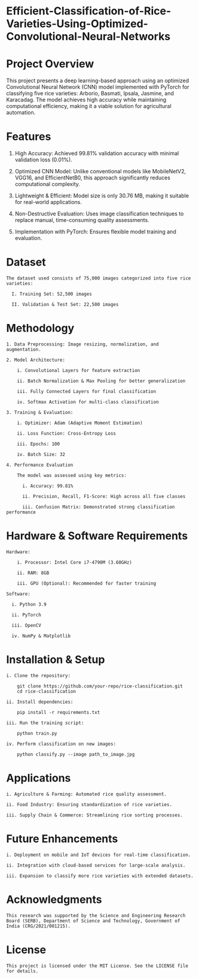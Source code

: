 # Efficient-Classification-of-Rice-Varieties-Using-Optimized-Convolutional-Neural-Networks


# Project Overview

This project presents a deep learning-based approach using an optimized Convolutional Neural Network (CNN) model implemented with PyTorch for classifying five rice varieties: Arborio, Basmati, Ipsala, Jasmine, and Karacadag. The model achieves high accuracy while maintaining computational efficiency, making it a viable solution for agricultural automation.


# Features

1. High Accuracy: Achieved 99.81% validation accuracy with minimal validation loss (0.01%).

2. Optimized CNN Model: Unlike conventional models like MobileNetV2, VGG16, and EfficientNetB0, this approach significantly reduces computational complexity.

3. Lightweight & Efficient: Model size is only 30.76 MB, making it suitable for real-world applications.

4. Non-Destructive Evaluation: Uses image classification techniques to replace manual, time-consuming quality assessments.

5. Implementation with PyTorch: Ensures flexible model training and evaluation.

# Dataset

    The dataset used consists of 75,000 images categorized into five rice varieties:
  
      I. Training Set: 52,500 images
      
      II. Validation & Test Set: 22,500 images

# Methodology

    1. Data Preprocessing: Image resizing, normalization, and augmentation.
    
    2. Model Architecture:
    
        i. Convolutional Layers for feature extraction
        
        ii. Batch Normalization & Max Pooling for better generalization
        
        iii. Fully Connected Layers for final classification
        
        iv. Softmax Activation for multi-class classification
  
    3. Training & Evaluation:
    
        i. Optimizer: Adam (Adaptive Moment Estimation)
        
        ii. Loss Function: Cross-Entropy Loss
        
        iii. Epochs: 100
      
        iv. Batch Size: 32
  
    4. Performance Evaluation
    
        The model was assessed using key metrics:
      
          i. Accuracy: 99.81%
          
          ii. Precision, Recall, F1-Score: High across all five classes
          
          iii. Confusion Matrix: Demonstrated strong classification performance

# Hardware & Software Requirements

    Hardware:
  
        i. Processor: Intel Core i7-4790M (3.60GHz)
        
        ii. RAM: 8GB
        
        iii. GPU (Optional): Recommended for faster training
  
    Software:

      i. Python 3.9
      
      ii. PyTorch
      
      iii. OpenCV
      
      iv. NumPy & Matplotlib

# Installation & Setup
  
    i. Clone the repository:
    
        git clone https://github.com/your-repo/rice-classification.git
        cd rice-classification
    
    ii. Install dependencies:
    
        pip install -r requirements.txt
    
    iii. Run the training script:
    
        python train.py
    
    iv. Perform classification on new images:
    
        python classify.py --image path_to_image.jpg

# Applications

    i. Agriculture & Farming: Automated rice quality assessment.
    
    ii. Food Industry: Ensuring standardization of rice varieties.
    
    iii. Supply Chain & Commerce: Streamlining rice sorting processes.

# Future Enhancements

    i. Deployment on mobile and IoT devices for real-time classification.
    
    ii. Integration with cloud-based services for large-scale analysis.
    
    iii. Expansion to classify more rice varieties with extended datasets.

<!-- Contributors

Abhishek Kumar Pathak (IIT Indore)

Ankit Kumar Singh (Motihari College of Engineering)

Vimal Bhatia (IIT Indore)

Puneet Singh (IIT Indore) -->

# Acknowledgments

    This research was supported by the Science and Engineering Research Board (SERB), Department of Science and Technology, Government of India (CRG/2021/001215).

# License

    This project is licensed under the MIT License. See the LICENSE file for details.

